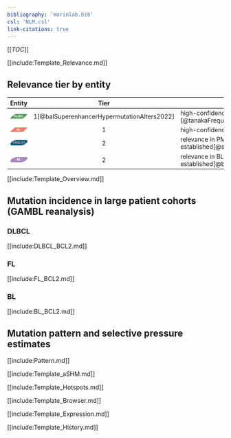 ```yaml
---
bibliography: 'morinlab.bib'
csl: 'NLM.csl'
link-citations: true
---
```



[[_TOC_]]

[[include:Template_Relevance.md]]
## Relevance tier by entity

|Entity|Tier|Description                           |
|:------:|:----:|--------------------------------------|
|![DLBCL](images/icons/DLBCL_tier1.png) |1[@balSuperenhancerHypermutationAlters2022]   |high-confidence DLBCL gene            [@tanakaFrequentIncidenceSomatic1992]|
|![FL](images/icons/FL_tier1.png)    |1   |high-confidence FL gene| 
|![PMBL](images/icons/PMBL_tier2.png)|2|relevance in PMBL/cHL/GZL not firmly established[@sarkozyMutationalLandscapeGray2021]|
|![BL](images/icons/BL_tier2.png)    |2   |relevance in BL not firmly established[@burkhardtClinicalRelevanceMolecular2022]|

[[include:Template_Overview.md]]


## Mutation incidence in large patient cohorts (GAMBL reanalysis)

### DLBCL
[[include:DLBCL_BCL2.md]]

### FL
[[include:FL_BCL2.md]]

### BL
[[include:BL_BCL2.md]]

## Mutation pattern and selective pressure estimates

[[include:Pattern.md]]

[[include:Template_aSHM.md]]


[[include:Template_Hotspots.md]]

[[include:Template_Browser.md]]

[[include:Template_Expression.md]]

[[include:Template_History.md]]


<!-- ORIGIN: 1339299 -->
<!-- FL: morinFrequentMutationHistonemodifying2011 -->
<!-- BL: burkhardtClinicalRelevanceMolecular2022b -->
<!-- BL: burkhardtClinicalRelevanceMolecular2022b -->
<!-- DLBCL: tanakaFrequentIncidenceSomatic1992 -->
